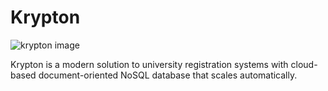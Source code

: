 # Krypton

![krypton image](https://gcdn.pbrd.co/images/yfQ3j1RFcO3s.png?o=1)

Krypton is a modern solution to university registration systems with cloud-based document-oriented NoSQL database that scales automatically.
